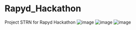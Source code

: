 # Rapyd_Hackathon
Project STRN for Rapyd Hackathon
![image](https://user-images.githubusercontent.com/101681695/180660124-dcf5cb7d-64f3-45be-8bc9-cb646ffc9729.png)
![image](https://user-images.githubusercontent.com/101681695/180660151-c2f2a383-8bde-405a-96cb-274a196789cb.png)
![image](https://user-images.githubusercontent.com/101681695/180660179-fa8381af-1fee-4bea-b5a7-f6f503d46889.png)

